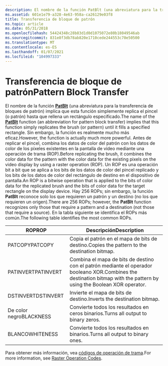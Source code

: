 ```yaml
---
description: El nombre de la función PatBlt (una abreviatura para la transferencia de bloques de patrón) implica que esta función simplemente replica el pincel (o patrón) hasta que rellena un rectángulo especificado.
ms.assetid: 601e1e79-a328-4e63-958a-ca26129e03f8
title: Transferencia de bloque de patrón
ms.topic: article
ms.date: 05/31/2018
ms.openlocfilehash: 54424348c28b83d1d0d1075072e80b18049546ab
ms.sourcegitcommit: 831e8f3db78ab820e1710cede244553c70e50500
ms.translationtype: MT
ms.contentlocale: es-ES
ms.lasthandoff: 01/07/2021
ms.locfileid: "104997333"
---
```

# <a name="pattern-block-transfer"></a><span data-ttu-id="09e10-103">Transferencia de bloque de patrón</span><span class="sxs-lookup"><span data-stu-id="09e10-103">Pattern Block Transfer</span></span>

<span data-ttu-id="09e10-104">El nombre de la función [**PatBlt**](/windows/desktop/api/Wingdi/nf-wingdi-patblt) (una abreviatura para la transferencia de bloques de patrón) implica que esta función simplemente replica el pincel (o patrón) hasta que rellena un rectángulo especificado.</span><span class="sxs-lookup"><span data-stu-id="09e10-104">The name of the [**PatBlt**](/windows/desktop/api/Wingdi/nf-wingdi-patblt) function (an abbreviation for pattern block transfer) implies that this function simply replicates the brush (or pattern) until it fills a specified rectangle.</span></span> <span data-ttu-id="09e10-105">Sin embargo, la función es realmente mucho más eficaz.</span><span class="sxs-lookup"><span data-stu-id="09e10-105">However, the function is actually much more powerful.</span></span> <span data-ttu-id="09e10-106">Antes de replicar el pincel, combina los datos de color del patrón con los datos de color de los píxeles existentes en la pantalla de vídeo mediante una operación de trama (ROP).</span><span class="sxs-lookup"><span data-stu-id="09e10-106">Before replicating the brush, it combines the color data for the pattern with the color data for the existing pixels on the video display by using a raster operation (ROP).</span></span> <span data-ttu-id="09e10-107">Un ROP es una operación bit a bit que se aplica a los bits de los datos de color del pincel replicado y los bits de los datos de color del rectángulo de destino en el dispositivo de pantalla.</span><span class="sxs-lookup"><span data-stu-id="09e10-107">An ROP is a bitwise operation that is applied to the bits of color data for the replicated brush and the bits of color data for the target rectangle on the display device.</span></span> <span data-ttu-id="09e10-108">Hay 256 ROPs; sin embargo, la función **PatBlt** reconoce solo los que requieren un patrón y un destino (no los que requieren un origen).</span><span class="sxs-lookup"><span data-stu-id="09e10-108">There are 256 ROPs; however, the **PatBlt** function recognizes only those that require a pattern and a destination (not those that require a source).</span></span> <span data-ttu-id="09e10-109">En la tabla siguiente se identifica el ROPs más común.</span><span class="sxs-lookup"><span data-stu-id="09e10-109">The following table identifies the most common ROPs.</span></span>



| <span data-ttu-id="09e10-110">ROP</span><span class="sxs-lookup"><span data-stu-id="09e10-110">ROP</span></span>       | <span data-ttu-id="09e10-111">Descripción</span><span class="sxs-lookup"><span data-stu-id="09e10-111">Description</span></span>                                                                         |
|-----------|-------------------------------------------------------------------------------------|
| <span data-ttu-id="09e10-112">PATCOPY</span><span class="sxs-lookup"><span data-stu-id="09e10-112">PATCOPY</span></span>   | <span data-ttu-id="09e10-113">Copia el patrón en el mapa de bits de destino.</span><span class="sxs-lookup"><span data-stu-id="09e10-113">Copies the pattern to the destination bitmap.</span></span>                                       |
| <span data-ttu-id="09e10-114">PATINVERT</span><span class="sxs-lookup"><span data-stu-id="09e10-114">PATINVERT</span></span> | <span data-ttu-id="09e10-115">Combina el mapa de bits de destino con el patrón mediante el operador booleano XOR.</span><span class="sxs-lookup"><span data-stu-id="09e10-115">Combines the destination bitmap with the pattern by using the Boolean XOR operator.</span></span> |
| <span data-ttu-id="09e10-116">DSTINVERT</span><span class="sxs-lookup"><span data-stu-id="09e10-116">DSTINVERT</span></span> | <span data-ttu-id="09e10-117">Invierte el mapa de bits de destino.</span><span class="sxs-lookup"><span data-stu-id="09e10-117">Inverts the destination bitmap.</span></span>                                                     |
| <span data-ttu-id="09e10-118">De color negro</span><span class="sxs-lookup"><span data-stu-id="09e10-118">BLACKNESS</span></span> | <span data-ttu-id="09e10-119">Convierte todos los resultados en ceros binarios.</span><span class="sxs-lookup"><span data-stu-id="09e10-119">Turns all output to binary zeros.</span></span>                                                   |
| <span data-ttu-id="09e10-120">BLANCO</span><span class="sxs-lookup"><span data-stu-id="09e10-120">WHITENESS</span></span> | <span data-ttu-id="09e10-121">Convierte todos los resultados en binarios.</span><span class="sxs-lookup"><span data-stu-id="09e10-121">Turns all output to binary ones.</span></span>                                                    |



 

<span data-ttu-id="09e10-122">Para obtener más información, vea [códigos de operación de trama](raster-operation-codes.md).</span><span class="sxs-lookup"><span data-stu-id="09e10-122">For more information, see [Raster Operation Codes](raster-operation-codes.md).</span></span>

 

 



